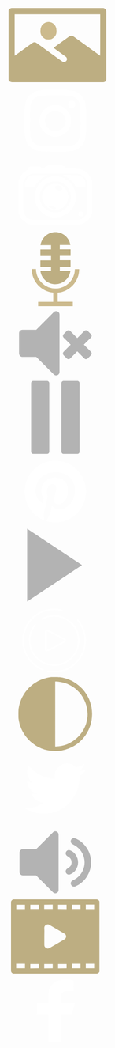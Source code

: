 <svg width="0" height="0" class="hidden">
  <symbol version="1.1" xmlns="http://www.w3.org/2000/svg" viewBox="0 0 66 50" id="image">
    <title>image</title>
    <path fill="#bdae82" d="M0 48.503v-47.006c0.362-0.888 1.22-1.503 2.22-1.503 0.060 0 0.12 0.002 0.179 0.007l-0.008-0h61.336c0.057-0.005 0.124-0.008 0.191-0.008 1.24 0 2.245 1.005 2.245 2.245 0 0.067-0.003 0.134-0.009 0.199l0.001-0.008c0 9.474 0 18.949 0 28.405 0 5.641 0 11.281 0 16.922 0.008 0.066 0.012 0.143 0.012 0.221 0 1.099-0.891 1.99-1.99 1.99-0.030 0-0.060-0.001-0.090-0.002l0.004 0h-61.446c-0.102 0.014-0.219 0.023-0.339 0.023-1.019 0-1.898-0.601-2.301-1.467l-0.007-0.016zM62.066 4.144h-57.941v27.948l0.639-0.438 11.227-8.050c0.397-0.398 0.945-0.644 1.552-0.644s1.155 0.246 1.552 0.644l0 0 11.793 8.452c1.825 1.314 3.651 2.629 5.476 3.907 0.332 0.256 0.753 0.411 1.211 0.411 0.901 0 1.662-0.598 1.907-1.419l0.004-0.014c0.051-0.17 0.080-0.365 0.080-0.568 0-0.773-0.425-1.447-1.055-1.8l-0.010-0.005q-3.815-2.683-7.466-5.385l-0.566-0.42 0.329-0.256 10.168-7.302c0.397-0.398 0.945-0.644 1.552-0.644s1.155 0.246 1.552 0.644l0 0 17.342 12.45 0.639 0.42z"></path>
    <path fill="#ccba8d" d="M26.962 9.346c3.025 0 5.476 2.452 5.476 5.476v0c0.046 0.268 0.073 0.577 0.073 0.891 0 3.025-2.452 5.476-5.476 5.476s-5.476-2.452-5.476-5.476c0-0.315 0.027-0.623 0.078-0.924l-0.005 0.032c0-0.001 0-0.001 0-0.002 0-2.973 2.369-5.393 5.323-5.474l0.008-0z"></path>
  </symbol>
  <symbol version="1.1" xmlns="http://www.w3.org/2000/svg" viewBox="0 0 32 32" id="inst">
    <title>inst</title>
    <path fill="#fff" d="M17.36 2.667c2.4 0 2.907 0.027 4.133 0.080 1.413 0.067 2.387 0.293 3.227 0.627 0.88 0.333 1.627 0.8 2.36 1.533 0.747 0.733 1.2 1.48 1.547 2.36 0.333 0.84 0.547 1.813 0.613 3.24 0.067 1.267 0.080 1.76 0.080 4.427v2.133c0 2.667-0.013 3.16-0.080 4.427-0.023 1.165-0.246 2.27-0.636 3.294l0.022-0.067c-0.347 0.88-0.8 1.627-1.533 2.36-0.747 0.747-1.493 1.2-2.373 1.547-0.84 0.333-1.813 0.547-3.227 0.613-1.267 0.067-1.773 0.080-4.44 0.080h-2.12c-2.667 0-3.16-0.013-4.44-0.080-1.165-0.023-2.27-0.246-3.294-0.636l0.067 0.022c-0.923-0.353-1.71-0.874-2.359-1.533l-0.001-0.001c-0.666-0.652-1.192-1.444-1.532-2.329l-0.015-0.045c-0.367-0.956-0.59-2.062-0.613-3.217l-0-0.010c-0.053-1.042-0.083-2.263-0.083-3.49 0-0.226 0.001-0.452 0.003-0.677l-0 0.034v-2.733c0-2.4 0.027-2.907 0.080-4.133 0.067-1.413 0.293-2.387 0.613-3.227 0.347-0.88 0.8-1.627 1.547-2.36 0.645-0.667 1.434-1.19 2.317-1.519l0.043-0.014c0.955-0.371 2.060-0.599 3.215-0.626l0.012-0c1.227-0.053 1.733-0.080 4.133-0.080zM17.387 5.067h-2.787c-2.307 0-2.8 0.027-4 0.080-1.293 0.053-2 0.267-2.467 0.453-0.627 0.24-1.067 0.533-1.533 1s-0.76 0.907-1 1.533c-0.173 0.467-0.4 1.173-0.453 2.48-0.053 1.2-0.080 1.68-0.080 4v2.773c0 2.32 0.027 2.8 0.080 4 0.053 1.293 0.267 2 0.453 2.467 0.24 0.627 0.533 1.067 1 1.533s0.907 0.76 1.533 1c0.467 0.187 1.173 0.4 2.48 0.453 1.293 0.067 1.76 0.080 4.64 0.080h1.48c2.893 0 3.347-0.013 4.653-0.080 1.293-0.053 2-0.267 2.467-0.453 0.627-0.24 1.067-0.533 1.533-1s0.76-0.907 1-1.533c0.187-0.467 0.4-1.173 0.453-2.467 0.067-1.307 0.080-1.76 0.080-4.653v-1.467c0-2.893-0.013-3.36-0.080-4.667-0.053-1.293-0.267-2-0.453-2.467-0.226-0.601-0.567-1.114-0.999-1.532l-0.001-0.001c-0.42-0.433-0.932-0.774-1.505-0.991l-0.028-0.009c-0.732-0.276-1.578-0.441-2.462-0.453l-0.005-0c-1.028-0.052-2.231-0.082-3.442-0.082-0.196 0-0.392 0.001-0.588 0.002l0.030-0zM16 9.147c3.781 0 6.847 3.065 6.847 6.847s-3.065 6.847-6.847 6.847v0c-3.781 0-6.847-3.065-6.847-6.847s3.065-6.847 6.847-6.847v0zM16 11.547c-2.456 0-4.447 1.991-4.447 4.447s1.991 4.447 4.447 4.447v0c2.456 0 4.447-1.991 4.447-4.447s-1.991-4.447-4.447-4.447v0zM23.107 7.28c0.884 0 1.6 0.716 1.6 1.6s-0.716 1.6-1.6 1.6v0c-0.884 0-1.6-0.716-1.6-1.6s0.716-1.6 1.6-1.6v0z"></path>
  </symbol>
  <symbol version="1.1" xmlns="http://www.w3.org/2000/svg" viewBox="0 0 50 50" id="logo">
    <title>logo</title>
    <path fill="#fff" d="M20.459 5.018c-1.356 0.443-2.5 1.232-2.785 1.92l-0.12 0.289-1.88-0.009-0.244-0.509c-0.186-0.388-0.348-0.566-0.684-0.752l-0.439-0.244h-3.174c-4.163 0-4.688 0.21-4.688 1.88v0.47l-0.708 0.351c-2.61 1.293-4.655 3.847-5.463 6.821l-0.225 0.83v10.205c0 11.144-0.033 10.424 0.546 12.001 1.298 3.534 4.307 6.091 7.986 6.79 1.237 0.235 31.6 0.235 32.837 0 3.679-0.698 6.688-3.255 7.986-6.79 0.579-1.577 0.546-0.857 0.546-12.001v-10.205l-0.216-0.781c-1.132-4.087-4.032-6.873-8.133-7.817-0.613-0.141-1.418-0.176-4.948-0.213l-4.215-0.045-0.116-0.28c-0.286-0.69-1.513-1.52-2.865-1.937-1.065-0.329-7.975-0.309-8.998 0.026zM40.030 10.648c2.987 0.307 5.315 2.156 6.325 5.025l0.275 0.781 0.028 9.424c0.032 10.776 0.064 10.273-0.776 12.006-0.946 1.951-2.854 3.427-4.985 3.857-1.141 0.23-30.657 0.23-31.795-0-2.151-0.436-4.052-1.94-5.052-3.998-0.763-1.571-0.741-1.202-0.709-11.865l0.028-9.424 0.304-0.853c0.975-2.732 3.358-4.655 6.13-4.946 1.183-0.124 29.021-0.131 30.227-0.008zM9.547 11.727c-3.132 0.459-5.153 3.042-5.153 6.588v1.313h6.699l0.225-0.464c0.991-2.049 2.987-4.271 5.134-5.718 0.803-0.541 2.92-1.63 3.169-1.63 0.058 0 0.105-0.044 0.105-0.098 0-0.12-9.352-0.113-10.179 0.008zM30.273 11.693c0 0.046 0.165 0.142 0.366 0.213 3.064 1.077 6.798 4.458 8.072 7.308l0.186 0.415h6.709v-1.313c0-3.31-1.51-5.48-4.492-6.459-0.587-0.193-10.84-0.347-10.84-0.163zM24.072 12.364c-11.382 1.111-16.905 13.619-9.958 22.548 7.681 9.871 23.737 4.963 24.744-7.564 0.674-8.389-6.62-15.78-14.786-14.984zM26.66 15.833c6.556 0.941 10.643 8.114 8.148 14.302-2.874 7.129-12.096 8.957-17.38 3.444-7.009-7.313-0.83-19.19 9.232-17.746zM23.874 17.479c-5.899 0.833-9.301 6.857-6.97 12.345 2.676 6.299 11.649 7.080 15.457 1.346 4.167-6.274-1.079-14.736-8.487-13.691zM27.711 18.833c1.139 0.354 1.991 1.181 2.011 1.95 0.046 1.773-3.496 1.717-4.681-0.074-0.901-1.361 0.704-2.488 2.67-1.876zM22.705 32.339c1.079 0.228 2.686 1.215 2.686 1.649 0 1.014-3.627 0.359-4.686-0.846-0.732-0.834 0.159-1.192 2-0.803zM41.879 36.128c-2.015 0.625-1.625 3.428 0.476 3.421 2.137-0.007 2.296-3.154 0.174-3.447-0.215-0.030-0.507-0.018-0.65 0.027z"></path>
  </symbol>
  <symbol version="1.1" xmlns="http://www.w3.org/2000/svg" viewBox="0 0 32 50" id="mic">
    <title>mic</title>
    <path fill="#ccba8d" d="M4.371 50v-2.898h10.216v-6.172c-8.196-0.817-14.549-7.658-14.587-15.992v-0.004h2.881c0.014 4.397 2.193 8.282 5.526 10.647l0.041 0.027c2.072 1.545 4.683 2.474 7.511 2.474 0.237 0 0.473-0.007 0.708-0.019l-0.033 0.001c6.993-0.339 12.543-6.060 12.606-13.091l0-0.006h2.898c0 0.033 0 0.072 0 0.111 0 4.15-1.607 7.925-4.233 10.737l0.008-0.009c-2.607 2.85-6.217 4.744-10.268 5.12l-0.063 0.005v6.090h10.249v2.947z"></path>
    <path fill="#bdae82" d="M26.326 11.706v4.404h-7.286v2.914h7.269v4.388h-7.253v2.947h7.138c-0.719 5.010-4.982 8.818-10.134 8.818s-9.415-3.808-10.128-8.763l-0.006-0.055h7.171v-2.898h-7.236v-4.404h7.236v-2.931h-7.236v-4.371h7.236v-2.963h-7.138c0.765-4.96 5.004-8.714 10.119-8.714 5.109 0 9.344 3.745 10.109 8.64l0.007 0.058h-7.155v2.931z"></path>
  </symbol>
  <symbol version="1.1" xmlns="http://www.w3.org/2000/svg" viewBox="0 0 36 36" id="mute">
    <title>mute</title>
    <path fill="#b3b3b3" d="M18.405 2.387c-0.445 0-0.831 0.163-1.156 0.488l-8.556 8.556h-6.732c-0.446 0-0.831 0.163-1.156 0.488s-0.488 0.711-0.488 1.156v9.865c0 0.445 0.163 0.831 0.488 1.156s0.711 0.488 1.156 0.488h6.732l8.556 8.556c0.326 0.325 0.711 0.488 1.156 0.488s0.831-0.163 1.156-0.488 0.488-0.711 0.488-1.156v-27.955c0-0.445-0.163-0.831-0.488-1.156s-0.711-0.488-1.156-0.488z"></path>
    <path fill="#b3b3b3" d="M31.902 18.679l3.468-3.468c0.22-0.22 0.33-0.488 0.33-0.802s-0.11-0.582-0.33-0.802l-1.604-1.604c-0.22-0.22-0.488-0.33-0.802-0.33s-0.582 0.11-0.802 0.33l-3.468 3.468-3.468-3.468c-0.22-0.22-0.488-0.33-0.802-0.33s-0.582 0.11-0.802 0.33l-1.604 1.604c-0.22 0.22-0.33 0.488-0.33 0.802s0.11 0.582 0.33 0.802l3.468 3.468-3.468 3.468c-0.22 0.22-0.33 0.488-0.33 0.802s0.11 0.582 0.33 0.802l1.604 1.604c0.22 0.22 0.488 0.33 0.802 0.33s0.582-0.11 0.802-0.33l3.468-3.468 3.468 3.468c0.22 0.22 0.487 0.33 0.802 0.33s0.582-0.11 0.802-0.33l1.604-1.604c0.22-0.22 0.33-0.488 0.33-0.802s-0.11-0.582-0.33-0.802l-3.468-3.468z"></path>
  </symbol>
  <symbol version="1.1" xmlns="http://www.w3.org/2000/svg" viewBox="0 0 36 36" id="pause">
    <title>pause</title>
    <path fill="#b3b3b3" d="M15.047 34.594v-33.194c0-0.618-0.498-1.116-1.126-1.116h-6.607c-0.628 0-1.126 0.498-1.126 1.116v33.194c0 0.618 0.498 1.126 1.126 1.126h6.607c0.628 0 1.126-0.498 1.126-1.126z"></path>
    <path fill="#b3b3b3" d="M28.687 0.281h-6.607c-0.618 0-1.126 0.498-1.126 1.116v33.194c0 0.618 0.498 1.126 1.126 1.126h6.607c0.618 0 1.126-0.498 1.126-1.126v-33.194c0-0.618-0.498-1.116-1.126-1.116z"></path>
  </symbol>
  <symbol version="1.1" xmlns="http://www.w3.org/2000/svg" viewBox="0 0 32 32" id="pinterest">
    <title>pinterest</title>
    <path fill="#fff" d="M16 2.667c-7.343 0.027-13.286 5.986-13.286 13.333 0 5.599 3.452 10.393 8.343 12.368l0.089 0.032c-0.133-1.053-0.227-2.667 0.040-3.827l1.56-6.627s-0.4-0.8-0.4-1.973c0-1.853 1.080-3.227 2.427-3.227 1.133 0 1.693 0.853 1.693 1.867 0 1.147-0.733 2.853-1.12 4.44-0.32 1.333 0.667 2.413 1.987 2.413 2.373 0 4.187-2.493 4.187-6.093 0-3.2-2.293-5.413-5.573-5.413-0.076-0.004-0.164-0.006-0.253-0.006-3.189 0-5.773 2.585-5.773 5.773 0 0.002 0 0.004 0 0.006v-0c0 1.147 0.44 2.373 0.987 3.040 0.107 0.133 0.12 0.253 0.080 0.387l-0.373 1.507c-0.053 0.24-0.2 0.307-0.44 0.187-1.68-0.787-2.72-3.2-2.72-5.173 0-4.2 3.067-8.053 8.827-8.053 4.613 0 8.227 3.28 8.227 7.693 0 4.6-2.907 8.293-6.933 8.293-1.333 0-2.613-0.707-3.040-1.533l-0.84 3.16c-0.431 1.337-0.992 2.498-1.688 3.563l0.034-0.056c1.17 0.372 2.516 0.587 3.911 0.587 7.364 0 13.333-5.97 13.333-13.333 0-7.347-5.942-13.306-13.282-13.333h-0.003z"></path>
  </symbol>
  <symbol fill="none" xmlns="http://www.w3.org/2000/svg" viewBox="0 0 23 30" id="play">
    <g clip-path="url(#clip0)">
      <path d="M22.35 14.75L0 0C0 22.23 0 11.32 0 29.49L22.35 14.75Z" fill="#B3B3B3"></path>
    </g>
    <defs>
      <clipPath id="clip0">
        <rect width="22.35" height="29.49" fill="white"></rect>
      </clipPath>
    </defs>
  </symbol>
  <symbol version="1.1" xmlns="http://www.w3.org/2000/svg" viewBox="0 0 254 254" id="play-btn">
    <title>play3</title>
    <path fill="#fff" d="M112.209 19.848c-0.841 0.203-4.973 0.928-9.181 1.61-79.032 12.819-116.413 109.221-67.485 174.036 15.237 20.184 50.228 43.039 51.961 33.939 0.217-1.137-1.866-2.575-7.036-4.858-21.21-9.368-40.403-27.824-50.875-48.92-38.034-76.618 27.038-163.321 112.012-149.247 12.765 2.115 14.982-2.293 2.472-4.916-5.694-1.194-28.796-2.385-31.868-1.643zM112.719 42.441c-14.943 2.202-34.172 9.853-34.172 13.597 0 2.905 2.158 2.68 10.045-1.047 43.201-20.411 95.797 1.922 111.446 47.322 26.011 75.463-59.858 139.343-125.061 93.034-36.232-25.733-44.587-76.844-18.577-113.647 6.902-9.766 3.27-13.895-3.778-4.294-43.425 59.158 1.913 142.717 75.175 138.546 73.956-4.21 109.316-92.829 58.424-146.419-18.657-19.646-48.755-30.74-73.501-27.094zM201.636 55.764c-1.517 1.517-0.358 4.232 4.498 10.541 36 46.77 24.213 116.679-25.216 149.569-22.273 14.82-41.829 18.928-78.399 16.469-3.444-0.232-4.081 0.032-4.081 1.692 0 7.539 43.772 5.495 65.475-3.059 63.64-25.081 88.732-106.043 50.371-162.531-7.279-10.718-10.94-14.389-12.649-12.68zM93.24 93.953c-1.809 1.998-1.964 4.341-2.241 33.859-0.455 48.527-5.285 47.060 53.309 16.191 28.556-15.045 28.716-14.573-12.24-36.057-32.021-16.797-35.238-17.957-38.828-13.993zM128.627 112.312c31.112 16.25 31.274 16.351 29.098 18.157-2.44 2.026-57.918 30.704-59.395 30.704-1.186 0-1.422-5.333-1.422-32.132 0-22.539 0.333-32.133 1.114-32.133 0.612 0 14.385 6.932 30.606 15.404z"></path>
  </symbol>
  <symbol version="1.1" xmlns="http://www.w3.org/2000/svg" viewBox="0 0 32 32" id="switch-theme">
    <title>image2vector</title>
    <path fill="#bdae82" d="M14.354 0.068c-0.215 0.016-0.618 0.067-0.896 0.113-6.997 1.159-12.257 6.485-13.37 13.538-0.086 0.546-0.108 3.705-0.030 4.334 0.831 6.696 6.065 12.302 12.731 13.636 1.902 0.38 4.307 0.393 6.159 0.032 8.736-1.703 14.326-9.961 12.708-18.772-1.228-6.686-6.785-11.904-13.669-12.837-0.477-0.065-2.967-0.095-3.633-0.045zM17.192 2.037c10.231 0.98 16.042 12.219 10.862 21.010-2.473 4.197-7.148 6.963-11.769 6.965l-0.35 0v-28.024h0.37c0.203 0 0.603 0.022 0.888 0.050z"></path>
  </symbol>
  <symbol version="1.1" xmlns="http://www.w3.org/2000/svg" viewBox="0 0 32 32" id="tw">
    <title>tw</title>
    <path fill="#fff" d="M29.333 7.84c-1 0.493-2 0.667-3.173 0.827 1.173-0.667 2-1.667 2.333-3-1.005 0.608-2.176 1.071-3.423 1.322l-0.070 0.012c-1.031-1.014-2.44-1.646-3.996-1.667l-0.004-0c-2.84 0-5.333 2.507-5.333 5.507 0 0.493 0 0.827 0.173 1.16-4.578-0.178-8.619-2.337-11.311-5.639l-0.022-0.028c-0.425 0.726-0.676 1.598-0.676 2.529 0 0.109 0.003 0.218 0.010 0.326l-0.001-0.015c0.034 1.878 1.009 3.521 2.473 4.481l0.021 0.013c-0.84 0-1.667-0.333-2.507-0.667 0 2.667 1.84 4.84 4.333 5.333-0.493 0.173-1 0.173-1.493 0.173-0.333 0-0.667 0-1-0.173 0.667 2.173 2.667 3.84 5.173 3.84-1.8 1.455-4.116 2.335-6.637 2.335-0.071 0-0.142-0.001-0.213-0.002l0.011 0h-1.333c2.365 1.509 5.236 2.429 8.316 2.493l0.017 0c10 0 15.507-8.333 15.507-15.507v-0.667c1.147-0.79 2.093-1.787 2.803-2.944l0.024-0.042z"></path>
  </symbol>
  <symbol version="1.1" xmlns="http://www.w3.org/2000/svg" viewBox="0 0 36 36" id="volume">
    <title>volume</title>
    <path fill="#b3b3b3" d="M17.995 2.95c-0.429 0-0.801 0.157-1.115 0.471l-8.248 8.248h-6.489c-0.43 0-0.801 0.157-1.115 0.471s-0.471 0.686-0.471 1.115v9.51c0 0.429 0.157 0.801 0.471 1.115s0.686 0.471 1.115 0.471h6.489l8.248 8.248c0.314 0.314 0.685 0.471 1.115 0.471s0.801-0.157 1.115-0.471 0.471-0.685 0.471-1.115v-26.948c0-0.429-0.157-0.801-0.47-1.115s-0.685-0.471-1.115-0.471z"></path>
    <path fill="#b3b3b3" d="M28.040 21.515c0.702-1.081 1.053-2.249 1.053-3.505s-0.351-2.428-1.053-3.518c-0.702-1.090-1.63-1.858-2.787-2.304-0.165-0.082-0.372-0.124-0.619-0.124-0.429 0-0.801 0.153-1.115 0.458-0.314 0.307-0.471 0.681-0.471 1.127 0 0.347 0.099 0.64 0.298 0.879s0.437 0.446 0.718 0.619c0.28 0.173 0.561 0.363 0.842 0.57s0.52 0.499 0.718 0.879c0.198 0.38 0.297 0.851 0.297 1.412s-0.099 1.032-0.297 1.412c-0.198 0.38-0.437 0.673-0.718 0.879s-0.562 0.397-0.842 0.57c-0.281 0.173-0.52 0.38-0.718 0.619s-0.298 0.533-0.298 0.879c0 0.446 0.158 0.821 0.471 1.127 0.314 0.304 0.685 0.459 1.115 0.459 0.247 0 0.454-0.041 0.619-0.124 1.156-0.463 2.085-1.235 2.787-2.317z"></path>
    <path fill="#b3b3b3" d="M33.327 25.008c1.404-2.137 2.106-4.471 2.106-6.999 0-2.527-0.702-4.859-2.106-6.999-1.404-2.137-3.262-3.695-5.573-4.669-0.214-0.082-0.429-0.124-0.644-0.124-0.429 0-0.801 0.157-1.115 0.471s-0.47 0.685-0.47 1.115c0 0.644 0.322 1.131 0.966 1.462 0.924 0.479 1.552 0.842 1.882 1.090 1.222 0.892 2.176 2.010 2.861 3.356s1.028 2.778 1.028 4.299c0 1.519-0.343 2.952-1.028 4.299-0.685 1.346-1.639 2.464-2.861 3.356-0.33 0.248-0.958 0.611-1.882 1.090-0.644 0.331-0.966 0.817-0.966 1.462 0 0.429 0.157 0.801 0.47 1.115s0.693 0.471 1.139 0.471c0.198 0 0.405-0.042 0.619-0.124 2.311-0.975 4.17-2.531 5.573-4.67z"></path>
  </symbol>
  <symbol version="1.1" xmlns="http://www.w3.org/2000/svg" viewBox="0 0 60 50" id="video">
    <title>video</title>
    <path fill="#bdae82" d="M59.843 1.307v47.474c-0.378 0.754-1.145 1.262-2.031 1.262-0.064 0-0.127-0.003-0.19-0.008l0.008 0.001h-55.436c-0.066 0.008-0.143 0.012-0.221 0.012-1.097 0-1.986-0.889-1.986-1.986 0-0.078 0.004-0.155 0.013-0.231l-0.001 0.009q0-22.84 0-45.679c-0.005-0.055-0.009-0.119-0.009-0.184 0-1.097 0.889-1.986 1.986-1.986 0.071 0 0.14 0.004 0.209 0.011l-0.009-0.001q27.735 0 55.436 0c0.075-0.009 0.162-0.015 0.251-0.015 0.887 0 1.648 0.539 1.974 1.307l0.005 0.014zM22.544 24.983v5.592c0.001 0.366 0.052 0.72 0.146 1.056l-0.007-0.028c0.355 0.9 1.218 1.525 2.226 1.525 0.51 0 0.983-0.16 1.371-0.433l-0.008 0.005c3.328-1.916 6.62-3.85 9.913-5.801 0.68-0.368 1.133-1.076 1.133-1.89s-0.454-1.522-1.122-1.885l-0.011-0.006c-3.293-2.021-6.672-3.955-10.052-5.906-0.353-0.22-0.782-0.351-1.241-0.351-1.309 0-2.369 1.061-2.369 2.369 0 0.050 0.002 0.1 0.005 0.149l-0-0.007c0.122 1.864 0.017 3.746 0.017 5.61zM9.443 6.551v-2.979h-5.871v2.979zM3.484 46.376h5.958v-2.927h-5.958zM18.833 3.571h-5.767v2.962h5.767zM22.456 3.571v2.962h5.784v-3.049zM37.613 6.551v-2.979h-5.767v2.962zM47.038 3.571h-5.819v2.962h5.819zM37.631 46.394v-2.84h-5.784v2.927zM18.815 46.394v-2.84h-5.767v2.927zM28.24 46.394v-2.84h-5.767v2.944zM47.038 43.449h-5.819v2.927h5.819zM56.289 6.551v-3.066h-5.662v3.066zM56.289 43.449h-5.662v2.944h5.679z"></path>
  </symbol>
  <symbol version="1.1" xmlns="http://www.w3.org/2000/svg" viewBox="0 0 32 32" id="fb">
    <title>fb</title>
    <path fill="#fff" d="M13.040 29.333l-0.040-11.667h-5v-5h5v-3.333c0-4.493 2.787-6.667 6.8-6.667 1.92 0 3.573 0.133 4.053 0.2v4.707h-2.787c-2.173 0-2.6 1.040-2.6 2.56v2.533h6.2l-1.667 5h-4.533v11.667h-5.427z"></path>
  </symbol>
</svg>

<svg class="icon">
  <use xlink:href="#image"></use>
</svg>
<svg class="icon">
  <use xlink:href="#inst"></use>
</svg><svg class="icon">
  <use xlink:href="#logo"></use>
</svg><svg class="icon">
  <use xlink:href="#mic"></use>
</svg><svg class="icon">
  <use xlink:href="#mute"></use>
</svg><svg class="icon">
  <use xlink:href="#pause"></use>
</svg><svg class="icon">
  <use xlink:href="#pinterest"></use>
</svg><svg class="icon">
  <use xlink:href="#play"></use>
</svg><svg class="icon">
  <use xlink:href="#play-btn"></use>
</svg><svg class="icon">
  <use xlink:href="#switch-theme"></use>
</svg><svg class="icon">
  <use xlink:href="#tw"></use>
</svg><svg class="icon">
  <use xlink:href="#volume"></use>
</svg><svg class="icon">
  <use xlink:href="#video"></use>
</svg><svg class="icon">
  <use xlink:href="#fb"></use>
</svg>